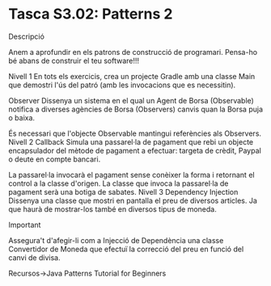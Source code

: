 # Tasca S3.02: Patterns 2

Descripció

Anem a aprofundir en els patrons de construcció de programari. Pensa-ho bé abans de construir el teu software!!!

Nivell 1
En tots els exercicis, crea un projecte Gradle amb una classe Main que demostri l'ús del patró (amb les invocacions que es necessitin).

Observer
Dissenya un sistema en el qual un Agent de Borsa (Observable) notifica a diverses agències de Borsa (Observers) canvis quan la Borsa puja o baixa.

És necessari que l'objecte Observable mantingui referències als Observers.
Nivell 2
Callback
Simula una passarel·la de pagament que rebi un objecte encapsulador del mètode de pagament a efectuar: targeta de crèdit, Paypal o deute en compte bancari.

La passarel·la invocarà el pagament sense conèixer la forma i retornant el control a la classe d'origen.
La classe que invoca la passarel·la de pagament serà una botiga de sabates.
Nivell 3
Dependency Injection
Dissenya una classe que mostri en pantalla el preu de diversos articles. Ja que haurà de mostrar-los també en diversos tipus de moneda.

 Important

Assegura't d'afegir-li com a Injecció de Dependència una classe Convertidor de Moneda que efectuï la correcció del preu en funció del canvi de divisa.


Recursos->Java Patterns Tutorial for Beginners
